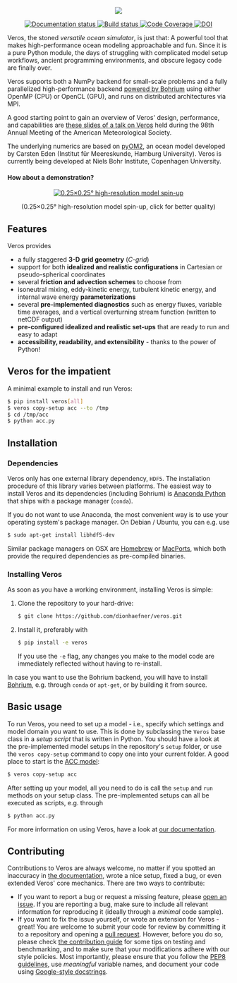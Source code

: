 <p align="center">
<img src="doc/_images/veros-logo-400px.png?raw=true">
</p>

<p align="center">
  <a href="http://veros.readthedocs.io/?badge=latest">
    <img src="https://readthedocs.org/projects/veros/badge/?version=latest" alt="Documentation status">
  </a>
  <a href="https://travis-ci.org/dionhaefner/veros">
    <img src="https://travis-ci.org/dionhaefner/veros.svg?branch=master" alt="Build status">
  </a>
  <a href="https://codecov.io/gh/dionhaefner/veros">
    <img src="https://codecov.io/gh/dionhaefner/veros/branch/master/graph/badge.svg" alt="Code Coverage">
  </a>
  <a href="https://zenodo.org/badge/latestdoi/87419383">
    <img src="https://zenodo.org/badge/87419383.svg" alt="DOI">
  </a>
</p>

Veros, the stoned *versatile ocean simulator*, is just that: A powerful tool
that makes high-performance ocean modeling approachable and fun. Since
it is a pure Python module, the days of struggling with complicated
model setup workflows, ancient programming environments, and obscure
legacy code are finally over.

Veros supports both a NumPy backend for small-scale problems and a fully
parallelized high-performance backend [powered by
Bohrium](https://github.com/bh107/bohrium) using either OpenMP (CPU) or
OpenCL (GPU), and runs on distributed architectures via MPI.

A good starting point to gain an overview of Veros\' design,
performance, and capabilities are [these slides of a talk on
Veros](http://slides.com/dionhaefner/veros-ams) held during the 98th
Annual Meeting of the American Meteorological Society.

The underlying numerics are based on
[pyOM2](https://wiki.cen.uni-hamburg.de/ifm/TO/pyOM2), an ocean model
developed by Carsten Eden (Institut für Meereskunde, Hamburg
University). Veros is currently being developed at Niels Bohr Institute,
Copenhagen University.

#### How about a demonstration?

<p align="center">
  <a href="https://media.giphy.com/media/dwS6EeA4OTfsZZHVE9/giphy.mp4">
      <img src="https://media.giphy.com/media/dwS6EeA4OTfsZZHVE9/giphy-downsized-large.gif" alt="0.25×0.25° high-resolution model spin-up">
  </a>
</p>

<p align="center">
(0.25×0.25° high-resolution model spin-up, click for better
quality)
</p>

## Features

Veros provides

-   a fully staggered **3-D grid geometry** (*C-grid*)
-   support for both **idealized and realistic configurations** in
    Cartesian or pseudo-spherical coordinates
-   several **friction and advection schemes** to choose from
-   isoneutral mixing, eddy-kinetic energy, turbulent kinetic energy,
    and internal wave energy **parameterizations**
-   several **pre-implemented diagnostics** such as energy fluxes,
    variable time averages, and a vertical overturning stream function
    (written to netCDF output)
-   **pre-configured idealized and realistic set-ups** that are ready to
    run and easy to adapt
-   **accessibility, readability, and extensibility** - thanks to the
    power of Python!

## Veros for the impatient

A minimal example to install and run Veros:

```bash
$ pip install veros[all]
$ veros copy-setup acc --to /tmp
$ cd /tmp/acc
$ python acc.py
```

## Installation

### Dependencies

Veros only has one external library dependency, `HDF5`. The installation
procedure of this library varies between platforms. The easiest way to
install Veros and its dependencies (including Bohrium) is [Anaconda
Python](https://www.continuum.io/downloads) that ships with a package
manager (`conda`).

If you do not want to use Anaconda, the most convenient way is to use
your operating system\'s package manager. On Debian / Ubuntu, you can
e.g. use

```bash
$ sudo apt-get install libhdf5-dev
```

Similar package managers on OSX are [Homebrew](https://brew.sh/) or
[MacPorts](https://www.macports.org/), which both provide the required
dependencies as pre-compiled binaries.

### Installing Veros

As soon as you have a working environment, installing Veros is simple:

1.  Clone the repository to your hard-drive:

    ```bash
    $ git clone https://github.com/dionhaefner/veros.git
    ```

2.  Install it, preferably with

    ```bash
    $ pip install -e veros
    ```

    If you use the `-e` flag, any changes you make to the model code are
    immediately reflected without having to re-install.

In case you want to use the Bohrium backend, you will have to install
[Bohrium](https://github.com/bh107/bohrium), e.g. through `conda` or
`apt-get`, or by building it from source.

## Basic usage

To run Veros, you need to set up a model - i.e., specify which settings
and model domain you want to use. This is done by subclassing the
`Veros` base class in a *setup script* that is written in Python. You
should have a look at the pre-implemented model setups in the
repository\'s `setup` folder, or use the `veros copy-setup` command to
copy one into your current folder. A good place to start is the [ACC
model](https://github.com/dionhaefner/veros/blob/master/setup/acc/acc.py):

```bash
$ veros copy-setup acc
```

After setting up your model, all you need to do is call the `setup` and
`run` methods on your setup class. The pre-implemented setups can all be
executed as scripts, e.g. through

```bash
$ python acc.py
```

For more information on using Veros, have a look at [our
documentation](http://veros.readthedocs.io).

## Contributing

Contributions to Veros are always welcome, no matter if you spotted an
inaccuracy in [the documentation](http://veros.readthedocs.io), wrote a
nice setup, fixed a bug, or even extended Veros\' core mechanics. There
are two ways to contribute:

-   If you want to report a bug or request a missing feature, please
    [open an issue](https://github.com/dionhaefner/veros/issues). If you
    are reporting a bug, make sure to include all relevant information
    for reproducing it (ideally through a *minimal* code sample).
-   If you want to fix the issue yourself, or wrote an extension for
    Veros - great! You are welcome to submit your code for review by
    committing it to a repository and opening a [pull
    request](https://github.com/dionhaefner/veros/pulls). However,
    before you do so, please check [the contribution
    guide](http://veros.readthedocs.io/quickstart/get-started.html#enhancing-veros)
    for some tips on testing and benchmarking, and to make sure that
    your modifications adhere with our style policies. Most importantly,
    please ensure that you follow the [PEP8
    guidelines](https://www.python.org/dev/peps/pep-0008/), use
    *meaningful* variable names, and document your code using
    [Google-style
    docstrings](http://sphinxcontrib-napoleon.readthedocs.io/en/latest/example_google.html).
